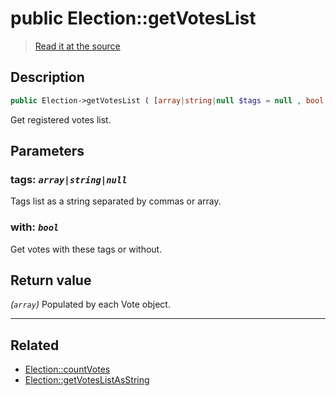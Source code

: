 # public Election::getVotesList

> [Read it at the source](https://github.com/julien-boudry/Condorcet/blob/master/src/ElectionProcess/VotesProcess.php#L111)

## Description    

```php
public Election->getVotesList ( [array|string|null $tags = null , bool $with = true] ): array
```

Get registered votes list.

## Parameters

### **tags:** *`array|string|null`*   
Tags list as a string separated by commas or array.    

### **with:** *`bool`*   
Get votes with these tags or without.    


## Return value   

*(`array`)* Populated by each Vote object.


---------------------------------------

## Related

* [Election::countVotes](/Docs/api-reference/Election%20Class/Election--countVotes.md)    
* [Election::getVotesListAsString](/Docs/api-reference/Election%20Class/Election--getVotesListAsString.md)    

